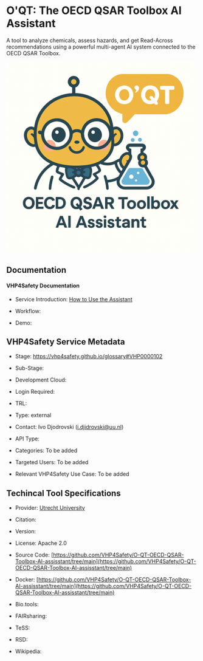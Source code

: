 
# O'QT: The OECD QSAR Toolbox AI Assistant

<!--- This file is autogenerated. Edit oqt_assistant.json to make changes in this page. ---> 

A tool to analyze chemicals, assess hazards, and get Read-Across recommendations using a powerful multi-agent AI system connected to the OECD QSAR Toolbox.

![O'QT: The OECD QSAR Toolbox AI Assistant logo](https://raw.githubusercontent.com/VHP4Safety/cloud/main/docs/service/oqt_assistant.png)

## Documentation

#### VHP4Safety Documentation

* Service Introduction: [How to Use the Assistant](https://github.com/VHP4Safety/O-QT-OECD-QSAR-Toolbox-AI-assisstant/tree/main?tab=readme-ov-file#how-to-use-the-assistant) 

* Workflow: []() 

* Demo: []() 

<h4 id='tess-widget-materials-header'></h4>

<div id='tess-widget-materials-list' class='tess-widget tess-widget-list'></div>
<script>
  function initTeSSWidgets() {
    var query = 'oqt_assistant';
    if (query.trim() != '') {
      TessWidget.Materials(document.getElementById('tess-widget-materials-list'),
                           'SimpleList',
                           {
                             opts: {
                               enableSearch: false
                             },
                             params: {
                               pageSize: 5,
                               q: query
                             }
                           });
      document.getElementById('tess-widget-materials-header').innerHTML = 'Documentation from ELIXIR TeSS'
    }
}
</script>
<script async='' defer='' src='https://elixirtess.github.io/TeSS_widgets/components/js/tess-widget-standalone.js' onload='initTeSSWidgets()'></script>

## VHP4Safety Service Metadata

* Stage: https://vhp4safety.github.io/glossary#VHP0000102

* Sub-Stage: 

* Development Cloud: []() 

* Login Required: 

* TRL: 

* Type: external

* Contact: Ivo Djodrovski (i.djidrovski@uu.nl)

* API Type: 

* Categories: To be added

* Targeted Users: To be added

* Relevant VHP4Safety Use Case: To be added

## Techincal Tool Specifications

* Provider: [Utrecht University](https://www.uu.nl/en)

* Citation: [](https://doi.org/)

* Version: 

* License: Apache 2.0

* Source Code: [https://github.com/VHP4Safety/O-QT-OECD-QSAR-Toolbox-AI-assisstant/tree/main](https://github.com/VHP4Safety/O-QT-OECD-QSAR-Toolbox-AI-assisstant/tree/main)

* Docker: [https://github.com/VHP4Safety/O-QT-OECD-QSAR-Toolbox-AI-assisstant/tree/main](https://github.com/VHP4Safety/O-QT-OECD-QSAR-Toolbox-AI-assisstant/tree/main)

* Bio.tools: []()

* FAIRsharing: []()

* TeSS: []()

* RSD: []()

* Wikipedia: []()

<script type="application/ld+json">
  {
    "@context": "https://schema.org/",
    "@type": "SoftwareApplication",
    "http://purl.org/dc/terms/conformsTo": {
      "@type": "CreativeWork", "@id": "https://bioschemas.org/profiles/ComputationalTool/1.0-RELEASE"
    },
    "@id" : "https://vhp4safety.github.io/cloud/service/oqt_assistant",
    "name": "O'QT: The OECD QSAR Toolbox AI Assistant",
    "description": "A tool to analyze chemicals, assess hazards, and get Read-Across recommendations using a powerful multi-agent AI system connected to the OECD QSAR Toolbox.",
    "url": ""
  }
</script>
